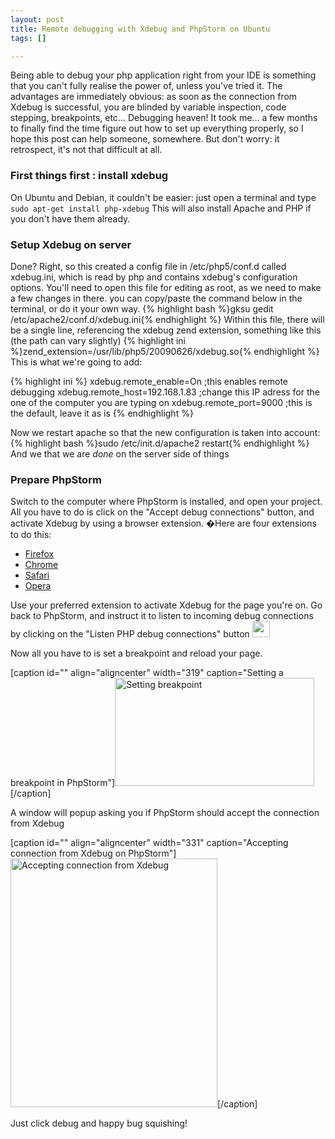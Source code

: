 ```yaml
--- 
layout: post
title: Remote debugging with Xdebug and PhpStorm on Ubuntu
tags: []

---
```

Being able to debug your php application right from your IDE is something that you can't fully realise the power of, unless you've tried it. The advantages are immediately obvious: as soon as the connection from Xdebug is successful, you are blinded by variable inspection, code stepping, breakpoints, etc... Debugging heaven!
It took me... a few months to finally find the time figure out how to set up everything properly, so I hope this post can help someone, somewhere. But don't worry: it retrospect, it's not that difficult at all.
<h3>First things first : install xdebug</h3>
On Ubuntu and Debian, it couldn't be easier: just open a terminal and type <code lang="bash">sudo apt-get install php-xdebug</code> This will also install Apache and PHP if you don't have them already.
<h3>Setup Xdebug on server</h3>
Done? Right, so this created a config file in /etc/php5/conf.d called xdebug.ini, which is read by php and contains xdebug's configuration options. You'll need to open this file for editing as root, as we need to make a few changes in there. you can copy/paste the command below in the terminal, or do it your own way.
{% highlight bash %}gksu gedit /etc/apache2/conf.d/xdebug.ini{% endhighlight %}
Within this file, there will be a single line, referencing the xdebug zend extension, something like this (the path can vary slightly)
{% highlight ini %}zend_extension=/usr/lib/php5/20090626/xdebug.so{% endhighlight %}
This is what we're going to add:

{% highlight ini %}
xdebug.remote_enable=On ;this enables remote debugging
xdebug.remote_host=192.168.1.83 ;change this IP adress for the one of the computer you are typing on
xdebug.remote_port=9000 ;this is the default, leave it as is
{% endhighlight %}

Now we restart apache so that the new configuration is taken into account:
{% highlight bash %}sudo /etc/init.d/apache2 restart{% endhighlight %}
And we that we are *done* on the server side of things
<h3>Prepare PhpStorm</h3>
Switch to the computer where PhpStorm is installed, and open your project. All you have to do is click on the "Accept debug connections" button, and activate Xdebug by using a browser extension. �Here are four extensions to do this:
<ul>
	<li><a href="https://addons.mozilla.org/en-US/firefox/addon/58688">Firefox</a></li>
	<li><a href="https://chrome.google.com/extensions/detail/eadndfjplgieldjbigjakmdgkmoaaaoc">Chrome</a></li>
	<li><a href="http://benmatselby.posterous.com/xdebug-toggler-for-safari">Safari</a></li>
	<li><a href="https://addons.opera.com/addons/extensions/details/xdebug-launcher/?display=en">Opera</a></li>
</ul>
Use your preferred extension to activate Xdebug for the page you're on. Go back to PhpStorm, and instruct it to listen to incoming debug connections by clicking on the "Listen PHP debug connections" button <img class="alignnone" title="accept connection button" src="http://i.imgur.com/uMBOg.png" alt="" width="28" height="26" />

Now all you have to is set a breakpoint and reload your page.

[caption id="" align="aligncenter" width="319" caption="Setting a breakpoint in PhpStorm"]<img title="Setting breakpoint" src="http://i.imgur.com/9AuKc.png" alt="Setting breakpoint" width="319" height="173" />[/caption]

A window will popup asking you if PhpStorm should accept the connection from Xdebug

[caption id="" align="aligncenter" width="331" caption="Accepting connection from Xdebug on PhpStorm"]<img title="Accepting connection from Xdebug" src="http://i.imgur.com/2fZKq.png" alt="Accepting connection from Xdebug" width="331" height="398" />[/caption]

Just click debug and happy bug squishing!

